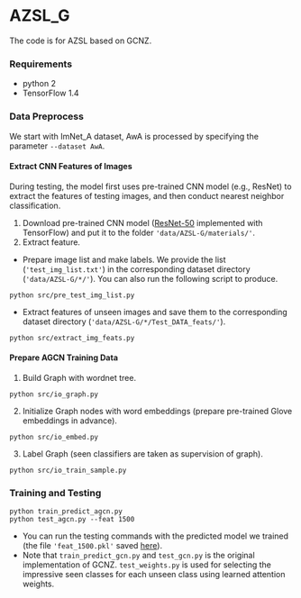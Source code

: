 # AZSL_G
The code is for AZSL based on GCNZ.


### Requirements
* python 2
* TensorFlow 1.4

### Data Preprocess
We start with ImNet_A dataset, AwA is processed by specifying the parameter `--dataset AwA`. 

#### Extract CNN Features of Images
During testing, the model first uses pre-trained CNN model (e.g., ResNet) to extract the features of testing images, and then conduct nearest neighbor classification.  

1. Download pre-trained CNN model ([ResNet-50](http://download.tensorflow.org/models/resnet_v1_50_2016_08_28.tar.gz) implemented with TensorFlow)
and put it to the folder `'data/AZSL-G/materials/'`.
2. Extract feature.
* Prepare image list and make labels.
We provide the list (`'test_img_list.txt'`) in the corresponding dataset directory (`'data/AZSL-G/*/'`).
You can also run the following script to produce.
```
python src/pre_test_img_list.py
```
* Extract features of unseen images and save them to the corresponding dataset directory (`'data/AZSL-G/*/Test_DATA_feats/'`).
```
python src/extract_img_feats.py
```

#### Prepare AGCN Training Data

1. Build Graph with wordnet tree.
```
python src/io_graph.py
```
2. Initialize Graph nodes with word embeddings (prepare pre-trained Glove embeddings in advance).
```
python src/io_embed.py
```
3. Label Graph (seen classifiers are taken as supervision of graph).
```
python src/io_train_sample.py
```

### Training and Testing

```
python train_predict_agcn.py
python test_agcn.py --feat 1500
```
* You can run the testing commands with the predicted model we trained (the file `'feat_1500.pkl'` saved [here]()).
* Note that `train_predict_gcn.py` and `test_gcn.py` is the original implementation of GCNZ. 
`test_weights.py` is used for selecting the impressive seen classes for each unseen class using learned attention weights.


